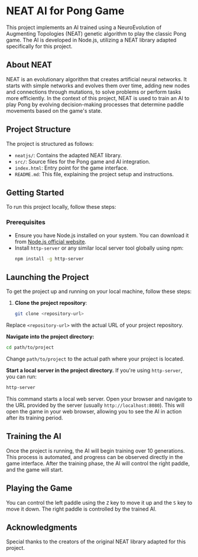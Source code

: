 # NEAT AI for Pong Game

This project implements an AI trained using a NeuroEvolution of Augmenting Topologies (NEAT) genetic algorithm to play the classic Pong game. The AI is developed in Node.js, utilizing a NEAT library adapted specifically for this project.

## About NEAT

NEAT is an evolutionary algorithm that creates artificial neural networks. It starts with simple networks and evolves them over time, adding new nodes and connections through mutations, to solve problems or perform tasks more efficiently. In the context of this project, NEAT is used to train an AI to play Pong by evolving decision-making processes that determine paddle movements based on the game's state.

## Project Structure

The project is structured as follows:

- `neatjs/`: Contains the adapted NEAT library.
- `src/`: Source files for the Pong game and AI integration.
- `index.html`: Entry point for the game interface.
- `README.md`: This file, explaining the project setup and instructions.

## Getting Started

To run this project locally, follow these steps:

### Prerequisites

- Ensure you have Node.js installed on your system. You can download it from [Node.js official website](https://nodejs.org/).
- Install `http-server` or any similar local server tool globally using npm:
  ```sh
  npm install -g http-server
  ```
## Launching the Project

To get the project up and running on your local machine, follow these steps:

1. **Clone the project repository**:
   ```sh
   git clone <repository-url>
   ```
Replace `<repository-url>` with the actual URL of your project repository.

**Navigate into the project directory:**

```sh
cd path/to/project
```
Change `path/to/project` to the actual path where your project is located.

**Start a local server in the project directory.** If you're using `http-server`, you can run:
```sh
http-server
```
This command starts a local web server. Open your browser and navigate to the URL provided by the server (usually `http://localhost:8080`). 
This will open the game in your web browser, allowing you to see the AI in action after its training period.

## Training the AI

Once the project is running, the AI will begin training over 10 generations. This process is automated, and progress can be observed directly in the game interface. After the training phase, the AI will control the right paddle, and the game will start.

## Playing the Game

You can control the left paddle using the `Z` key to move it up and the `S` key to move it down. The right paddle is controlled by the trained AI.

## Acknowledgments
Special thanks to the creators of the original NEAT library adapted for this project.
